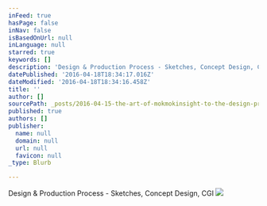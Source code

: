 ```yaml
---
inFeed: true
hasPage: false
inNav: false
isBasedOnUrl: null
inLanguage: null
starred: true
keywords: []
description: 'Design & Production Process - Sketches, Concept Design, CGI'
datePublished: '2016-04-18T18:34:17.016Z'
dateModified: '2016-04-18T18:34:16.458Z'
title: ''
author: []
sourcePath: _posts/2016-04-15-the-art-of-mokmokinsight-to-the-design-process-of-mokmok.md
published: true
authors: []
publisher:
  name: null
  domain: null
  url: null
  favicon: null
_type: Blurb

---
```

Design & Production Process - Sketches, Concept Design, CGI
![](https://the-grid-user-content.s3-us-west-2.amazonaws.com/570aab0a-23ed-4851-aaf9-5486c938d536.jpg)